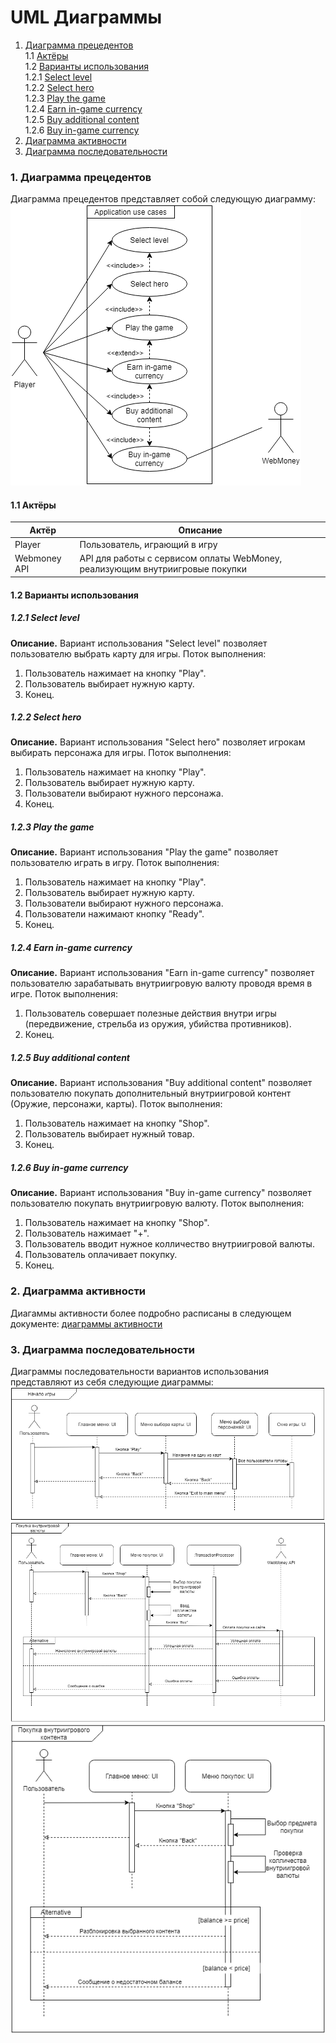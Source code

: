 # UML Диаграммы
1. [Диаграмма прецедентов](#1)<br>
1.1 [Актёры](#1.1)<br>
1.2 [Варианты использования](#1.2)<br>
1.2.1 [Select level](#1.2.1)<br>
1.2.2 [Select hero](#1.2.2)<br>
1.2.3 [Play the game](#1.2.3)<br>
1.2.4 [Earn in-game currency](#1.2.4)<br>
1.2.5 [Buy additional content](#1.2.5)<br>
1.2.6 [Buy in-game currency](#1.2.6)<br>
2. [Диаграмма активности](#2)
3. [Диаграмма последовательности](#3)

### 1. Диаграмма прецедентов<a name="1"></a>
Диаграмма прецедентов представляет собой следующую диаграмму: 
![Use Case](https://github.com/Vorobeyyyyyy/DinoMayhem/blob/master/documentation/UML/Use%20cases.png)
#### 1.1 Актёры<a name="1.1"></a>
Актёр | Описание
--- | ---
Player|Пользователь, играющий в игру
Webmoney API|API для работы с сервисом оплаты WebMoney, реализующим внутриигровые покупки

#### 1.2 Варианты использования<a name="1.2"></a>
##### 1.2.1 Select level<a name="1.2.1"></a>
**Описание.** Вариант использования "Select level" позволяет пользователю выбрать карту для игры.
Поток выполнения:
1. Пользователь нажимает на кнопку "Play".
2. Пользователь выбирает нужную карту.
3. Конец.
##### 1.2.2 Select hero<a name="1.2.2"></a>
**Описание.** Вариант использования "Select hero" позволяет игрокам выбирать персонажа для игры.
Поток выполнения:
1. Пользователь нажимает на кнопку "Play".
2. Пользователь выбирает нужную карту.
3. Пользователи выбирают нужного персонажа.
4. Конец.
##### 1.2.3 Play the game<a name="1.2.3"></a>
**Описание.** Вариант использования "Play the game" позволяет пользователю играть в игру.
Поток выполнения:
1. Пользователь нажимает на кнопку "Play".
2. Пользователь выбирает нужную карту.
3. Пользователи выбирают нужного персонажа.
4. Пользователи нажимают кнопку "Ready".
5. Конец.
##### 1.2.4 Earn in-game currency<a name="1.2.4"></a>
**Описание.** Вариант использования "Earn in-game currency" позволяет пользователю зарабатывать внутриигровую валюту проводя время в игре.
Поток выполнения:
1. Пользователь совершает полезные действия внутри игры (передвижение, стрельба из оружия, убийства противников).
2. Конец.
##### 1.2.5 Buy additional content<a name="1.2.5"></a>
**Описание.** Вариант использования "Buy additional content" позволяет пользователю покупать дополнительный внутриигровой контент (Оружие, персонажи, карты).
Поток выполнения:
1. Пользователь нажимает на кнопку "Shop".
2. Пользователь выбирает нужный товар.
3. Конец.
##### 1.2.6 Buy in-game currency<a name="1.2.6"></a>
**Описание.** Вариант использования "Buy in-game currency" позволяет пользователю покупать внутриигровую валюту.
Поток выполнения:
1. Пользователь нажимает на кнопку "Shop".
2. Пользователь нажимает "+".
3. Пользователь вводит нужное колличество внутриигровой валюты.
4. Пользователь оплачивает покупку.
5. Конец.

### 2. Диаграмма активности<a name="2"></a>
Диагаммы активности более подробно расписаны в следующем документе: [диаграммы активности](https://github.com/Vorobeyyyyyy/DinoMayhem/tree/master/documentation/UML/Activity/README.md)

### 3. Диаграмма последовательности<a name="3"></a>
Диаграммы последовательности вариантов использования представляют из себя следующие диаграммы:
![Sequence Diagram](https://github.com/Vorobeyyyyyy/DinoMayhem/blob/master/documentation/UML/ActivityDiags/ActivityDiag.png)
![Sequence Diagram](https://github.com/Vorobeyyyyyy/DinoMayhem/blob/master/documentation/UML/ActivityDiags/ActivityDiag2.png)
![Sequence Diagram](https://github.com/Vorobeyyyyyy/DinoMayhem/blob/master/documentation/UML/ActivityDiags/ActivityDiag3.png)
